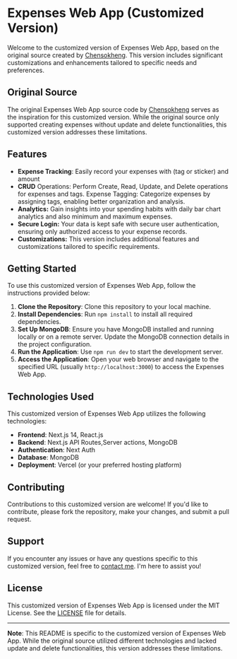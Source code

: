 # Expenses Web App (Customized Version)

Welcome to the customized version of Expenses Web App, based on the original source created by [Chensokheng](https://github.com/Chensokheng/). This version includes significant customizations and enhancements tailored to specific needs and preferences.

## Original Source

The original Expenses Web App source code by [Chensokheng](https://github.com/Chensokheng/budget) serves as the inspiration for this customized version. While the original source only supported creating expenses without update and delete functionalities, this customized version addresses these limitations.

## Features

- **Expense Tracking**: Easily record your expenses with  (tag or sticker) and amount
- **CRUD** Operations: Perform Create, Read, Update, and Delete operations for expenses and tags.
Expense Tagging: Categorize expenses by assigning tags, enabling better organization and analysis.
- **Analytics:** Gain insights into your spending habits with daily bar chart analytics and also minimum and maximum expenses.
- **Secure Login:** Your data is kept safe with secure user authentication, ensuring only authorized access to your expense records.
- **Customizations:** This version includes additional features and customizations tailored to specific requirements.

## Getting Started

To use this customized version of Expenses Web App, follow the instructions provided below:

1. **Clone the Repository**: Clone this repository to your local machine.
2. **Install Dependencies**: Run `npm install` to install all required dependencies.
3. **Set Up MongoDB**: Ensure you have MongoDB installed and running locally or on a remote server. Update the MongoDB connection details in the project configuration.
4. **Run the Application**: Use `npm run dev` to start the development server.
5. **Access the Application**: Open your web browser and navigate to the specified URL (usually `http://localhost:3000`) to access the Expenses Web App.

## Technologies Used

This customized version of Expenses Web App utilizes the following technologies:

- **Frontend**: Next.js 14, React.js
- **Backend**: Next.js API Routes,Server actions, MongoDB
- **Authentication**: Next Auth
- **Database**: MongoDB
- **Deployment**: Vercel (or your preferred hosting platform)

## Contributing

Contributions to this customized version are welcome! If you'd like to contribute, please fork the repository, make your changes, and submit a pull request.

## Support

If you encounter any issues or have any questions specific to this customized version, feel free to [contact me](mailto:modev.404@gmail.com). I'm here to assist you!

## License

This customized version of Expenses Web App is licensed under the MIT License. See the [LICENSE](https://github.com/MoDev40/daily-expenses) file for details.

---

**Note**: This README is specific to the customized version of Expenses Web App. While the original source utilized different technologies and lacked update and delete functionalities, this version addresses these limitations.